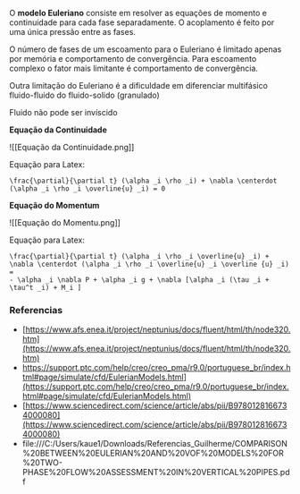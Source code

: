 O **modelo Euleriano** consiste em resolver as equações de momento e continuidade para cada fase separadamente. 
O acoplamento é feito por uma única pressão entre as fases.

O número de fases de um escoamento para o Euleriano é limitado apenas por memória e comportamento de convergência. 
Para escoamento complexo o fator mais limitante é comportamento de convergência.

Outra limitação do Euleriano é a dificuldade em diferenciar multifásico fluido-fluido do fluido-solido (granulado)

Fluido não pode ser invíscido

**Equação da Continuidade**

![[Equação da Continuidade.png]]

 Equação para Latex:
 
````
\frac{\partial}{\partial t} (\alpha _i \rho _i) + \nabla \centerdot (\alpha _i \rho _i \overline{u} _i) = 0
````

 **Equação do Momentum**

![[Equação do Momentu.png]]

Equação para Latex:
````
\frac{\partial}{\partial t} (\alpha _i \rho _i \overline{u} _i) + \nabla \centerdot (\alpha _i \rho _i \overline{u} _i \overline {u} _i) =
- \alpha _i \nabla P + \alpha _i g + \nabla [\alpha _i (\tau _i + \tau^t _i) + M_i ]
````

### Referencias
- [https://www.afs.enea.it/project/neptunius/docs/fluent/html/th/node320.htm](https://www.afs.enea.it/project/neptunius/docs/fluent/html/th/node320.htm)
- https://support.ptc.com/help/creo/creo_pma/r9.0/portuguese_br/index.html#page/simulate/cfd/EulerianModels.html](https://support.ptc.com/help/creo/creo_pma/r9.0/portuguese_br/index.html#page/simulate/cfd/EulerianModels.html)
- [https://www.sciencedirect.com/science/article/abs/pii/B9780128166734000080](https://www.sciencedirect.com/science/article/abs/pii/B9780128166734000080)
- file:///C:/Users/kaue1/Downloads/Referencias_Guilherme/COMPARISON%20BETWEEN%20EULERIAN%20AND%20VOF%20MODELS%20FOR%20TWO-PHASE%20FLOW%20ASSESSMENT%20IN%20VERTICAL%20PIPES.pdf